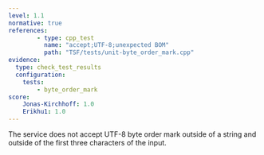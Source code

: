 ```yaml
---
level: 1.1
normative: true
references:
        - type: cpp_test
          name: "accept;UTF-8;unexpected BOM"
          path: "TSF/tests/unit-byte_order_mark.cpp"
evidence:
  type: check_test_results
  configuration:
    tests: 
        - byte_order_mark
score:
    Jonas-Kirchhoff: 1.0
    Erikhu1: 1.0
---
```


The service does not accept UTF-8 byte order mark outside of a string and outside of the first three characters of the input.